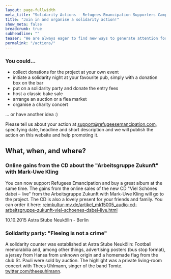 ```yaml
---
layout: page-fullwidth
meta_title: "Solidarity Actions - Refugees Emancipation Supporters Campaign"
title: "Join in and organise a solidarity action!"
show_meta: false
breadcrumb: true
subheadline: ""
teaser: "We are always eager to find new ways to generate attention for Refugees Emancipation and to collect more donations. Here's another way for you to contribute: solidarity actions!"
permalink: "/actions/"
---
```


### You could...
- collect donations for the project at your own event
- initiate a solidarity night at your favourite pub, simply with a donation box on the bar   
- put on a solidarity party and donate the entry fees
- host a classic bake sale
- arrange an auction or a flea market
- organise a charity concert

... or have another idea :)

Please tell us about your action at  [support@refugeesemancipation.com](mailto:support@refugeesemancipation.com), specifying date, headline and short description and we will publish the action on this website and help promoting it.

## What, when, and where?

### Online gains from the CD about the "Arbeitsgruppe Zukunft" with Mark-Uwe Kling
You can now support Refugees Emancipation and buy a great album at the same time. The gains from the online sales of the new CD "Viel Schönes dabei – live" from the Arbeitsgruppe Zukunft with Mark-Uwe Kling will go to the project. The CD is also a lovely present for your friends and family. You can order it here: [reimkultur-mv.de/artikel_mk15005_audio-cd-arbeitsgruppe-zukunft-viel-schoenes-dabei-live.html](https://www.reimkultur-mv.de/artikel_mk15005_audio-cd-arbeitsgruppe-zukunft-viel-schoenes-dabei-live.html)

<p class="subheadline subheader">10.10.2015 Astra Stube Neukölln - Berlin</p>

<h3 class="t0">Solidarity party: "Fleeing is not a crime"</h3>

A solidarity counter was established at Astra Stube Neukölln: Football memorabilia and, among other things, advertising posters (bus stop format), a jersey from Hansa from unknown origin and a homemade flag from the club St. Pauli were sold by auction. The highlight was a private living-room concert with Thees Uhlmann, singer of the band Tomte.  [twitter.com/theesuhlmann](https://twitter.com/theesuhlmann).

